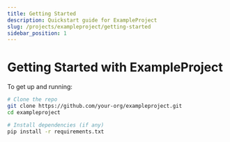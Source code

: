```yaml
---
title: Getting Started
description: Quickstart guide for ExampleProject
slug: /projects/exampleproject/getting-started
sidebar_position: 1
---
```


# Getting Started with ExampleProject

To get up and running:

```bash
# Clone the repo
git clone https://github.com/your-org/exampleproject.git
cd exampleproject

# Install dependencies (if any)
pip install -r requirements.txt
```